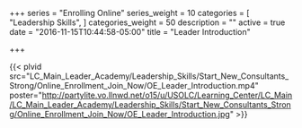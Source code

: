 +++
series = "Enrolling Online"
series_weight = 10
categories = [
  "Leadership Skills",
]
categories_weight = 50
description = ""
active = true
date = "2016-11-15T10:44:58-05:00"
title = "Leader Introduction"

+++

{{< plvid src="LC_Main_Leader_Academy/Leadership_Skills/Start_New_Consultants_Strong/Online_Enrollment_Join_Now/OE_Leader_Introduction.mp4" poster="http://partylite.vo.llnwd.net/o15/u/USOLC/Learning_Center/LC_Main/LC_Main_Leader_Academy/Leadership_Skills/Start_New_Consultants_Strong/Online_Enrollment_Join_Now/OE_Leader_Introduction.jpg" >}}
